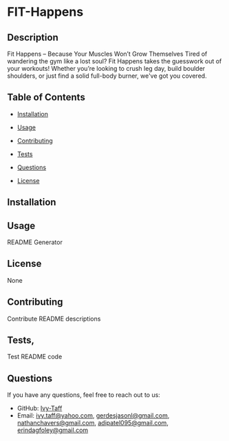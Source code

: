 # FIT-Happens

## Description
Fit Happens – Because Your Muscles Won’t Grow Themselves Tired of wandering the gym like a lost soul? Fit Happens takes the guesswork out of your workouts! Whether you’re looking to crush leg day, build boulder shoulders, or just find a solid full-body burner, we've got you covered.


## Table of Contents
- [Installation](#installation)
- [Usage](#usage)
- [Contributing](#contributing)
- [Tests](#tests)
- [Questions](#questions)

- [License](#license)


## Installation


## Usage
README Generator

## License

None

## Contributing
Contribute README descriptions

## Tests,
Test README code

## Questions
If you have any questions, feel free to reach out to us:
- GitHub: [Ivy-Taff](https://github.com/Ivy-Taff)
- Email: ivy.taff@yahoo.com, gerdesjasonl@gmail.com, nathanchavers@gmail.com, adipatel095@gmail.com, erindagfoley@gmail.com
